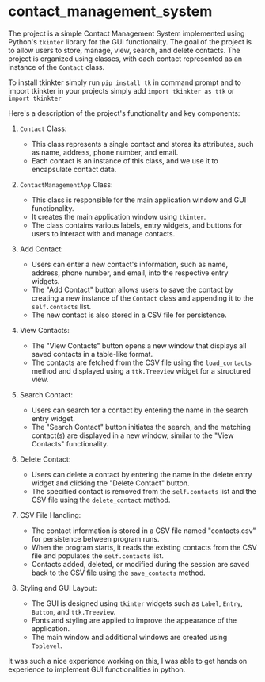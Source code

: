 # contact_management_system

The project is a simple Contact Management System implemented using Python's `tkinter` library for the GUI functionality.
The goal of the project is to allow users to store, manage, view, search, and delete contacts.
The project is organized using classes, with each contact represented as an instance of the `Contact` class.

To install tkinkter simply run ```pip install tk``` in command prompt
and to import tkinkter in your projects simply add ```import tkinkter as ttk``` or ```import tkinkter ```

Here's a description of the project's functionality and key components:

1. `Contact` Class:
   - This class represents a single contact and stores its attributes, such as name, address, phone number, and email.
   - Each contact is an instance of this class, and we use it to encapsulate contact data.

2. `ContactManagementApp` Class:
   - This class is responsible for the main application window and GUI functionality.
   - It creates the main application window using `tkinter`.
   - The class contains various labels, entry widgets, and buttons for users to interact with and manage contacts.

3. Add Contact:
   - Users can enter a new contact's information, such as name, address, phone number, and email, into the respective entry widgets.
   - The "Add Contact" button allows users to save the contact by creating a new instance of the `Contact` class and appending it to the `self.contacts` list.
   - The new contact is also stored in a CSV file for persistence.

4. View Contacts:
   - The "View Contacts" button opens a new window that displays all saved contacts in a table-like format.
   - The contacts are fetched from the CSV file using the `load_contacts` method and displayed using a `ttk.Treeview` widget for a structured view.

5. Search Contact:
   - Users can search for a contact by entering the name in the search entry widget.
   - The "Search Contact" button initiates the search, and the matching contact(s) are displayed in a new window, similar to the "View Contacts" functionality.

6. Delete Contact:
   - Users can delete a contact by entering the name in the delete entry widget and clicking the "Delete Contact" button.
   - The specified contact is removed from the `self.contacts` list and the CSV file using the `delete_contact` method.

7. CSV File Handling:
   - The contact information is stored in a CSV file named "contacts.csv" for persistence between program runs.
   - When the program starts, it reads the existing contacts from the CSV file and populates the `self.contacts` list.
   - Contacts added, deleted, or modified during the session are saved back to the CSV file using the `save_contacts` method.

8. Styling and GUI Layout:
   - The GUI is designed using `tkinter` widgets such as `Label`, `Entry`, `Button`, and `ttk.Treeview`.
   - Fonts and styling are applied to improve the appearance of the application.
   - The main window and additional windows are created using `Toplevel`.

It was such a nice experience working on this, I was able to get hands on experience to implement GUI functionalities in python.
